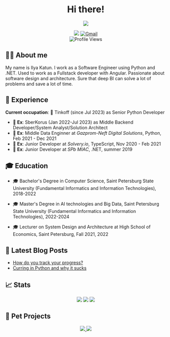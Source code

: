<h1 align="center">Hi there!</h1>
<div align="center"> 
  <img src="https://media.giphy.com/media/1USKMDPjuH4ovL7J5h/giphy.gif"/>
  <div id="social-budges">
    <p>
      <a href="http://t.me/katunilya"><img src="https://img.shields.io/badge/-Telegram-blue?logo=Telegram&style=for-the-badge"/></a>
      <a href="mailto:katun.ilya@gmail.com"><img src="https://img.shields.io/badge/-Gmail-red?logo=Gmail&style=for-the-badge&logoColor=white" alt="Gmail"/></a></br>
      <img src="https://komarev.com/ghpvc/?username=katunilya&style=flat-square&color=blue" alt="Profile Views">
    <p>
  </div>  
</div>

## 🧑‍💻 About me

My name is Ilya Katun. I work as a Software Engineer using Python and .NET. Used to work as a Fullstack developer with Angular. Passionate about software design and architecture. Sure that deep BI can solve a lot of problems and save a lot of time. 

## 💼 Experience

**Current occupation**: 💼 Tinkoff (since Jul 2023) as Senior Python Developer

- 💼 **Ex**: SberKorus (Jan 2022-Jul 2023) as Middle Backend Developer/System Analyst/Solution Architect
- 💼 **Ex**: Middle Data Enginner at _Gazprom-Neft Digital Solutions_, Python, Feb 2021 - Dec 2021
- 💼 **Ex**: Junior Developer at _Solvery.io_, TypeScript, Nov 2020 - Feb 2021
- 💼 **Ex**: Junior Developer at _SPb MIAC_, .NET, summer 2019

## 🎓 Education

- 🎓 Bachelor's Degree in Computer Science, Saint Petersburg State University (Fundamental Informatics and Information Technologies), 2018-2022 
- 🎓 Master's Degree in AI technologies and Big Data, Saint Petersburg State University (Fundamental Informatics and Information Technologies), 2022-2024 

- 🎓 Lecturer on System Design and Architecture at High School of Economics, Saint Petersburg, Fall 2021, 2022

## 📩 Latest Blog Posts
<!-- BLOG-POST-LIST:START -->
- [How do you track your progress?](https://dev.to/katunilya/how-do-you-track-your-progress-1884)
- [Curring in Python and why it sucks](https://dev.to/katunilya/curring-in-python-an-why-it-sucks-1p80)
<!-- BLOG-POST-LIST:END -->

## 📈 Stats

<p  align="center">
  <img src="https://github-readme-stats.vercel.app/api?username=katunilya&show_icons=true&hide_border=true&theme=light">
  <img src="http://github-readme-streak-stats.herokuapp.com?user=katunilya&theme=light&date_format=M%20j%5B%2C%20Y%5D)&hide_border=true"/>
  <img src="https://github-readme-stats.vercel.app/api/top-langs/?username=katunilya&layout=compact&hide_border=true&theme=light"/>
</p>

## 🐶 Pet Projects
<p align="center">
  <a href="https://github.com/katunilya/moona">
    <img src="https://github-readme-stats.vercel.app/api/pin/?username=katunilya&repo=moona&hide_border=true&theme=light"/>
  </a>
  <a href="https://github.com/katunilya/fundom">
    <img src="https://github-readme-stats.vercel.app/api/pin/?username=katunilya&repo=fundom&hide_border=true&theme=light"/>
  </a>
</p>

